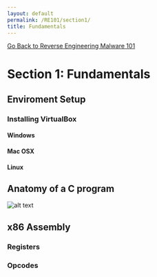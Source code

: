 ```yaml
---
layout: default
permalink: /RE101/section1/
title: Fundamentals
---
```

[Go Back to Reverse Engineering Malware 101](https://securedorg.github.io/RE101/)

# Section 1: Fundamentals #

## Enviroment Setup ##

### Installing VirtualBox ###

#### Windows ####

#### Mac OSX ####

#### Linux ####

## Anatomy of a C program ##

![alt text](https://github.com/securedorg/securedorg.github.io/blob/master/images/Cprogram.gif "C Program")

## x86 Assembly ##

### Registers ###

### Opcodes ###

